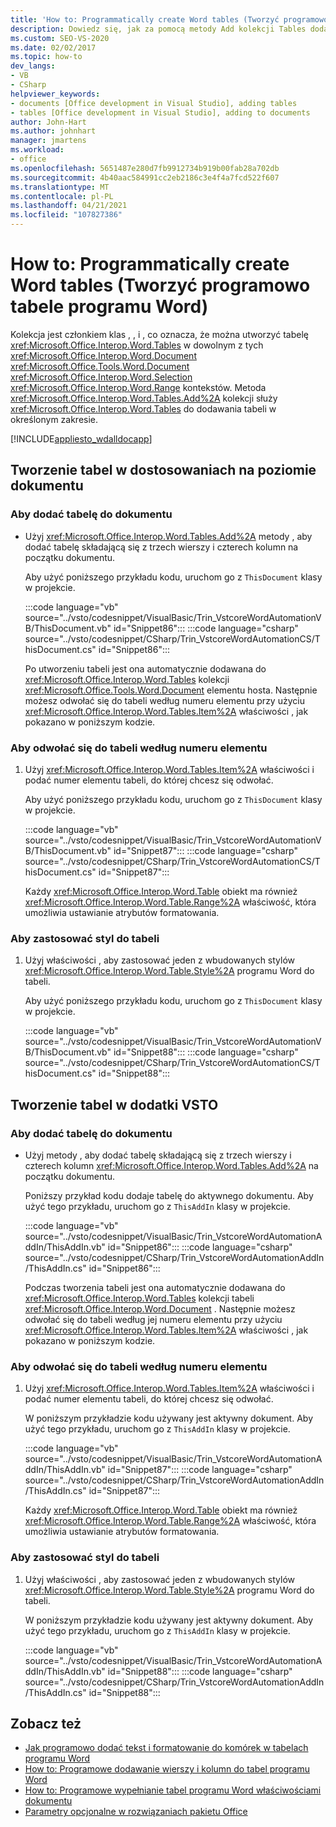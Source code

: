 ```yaml
---
title: 'How to: Programmatically create Word tables (Tworzyć programowo tabele programu Word)'
description: Dowiedz się, jak za pomocą metody Add kolekcji Tables dodać tabelę w określonym zakresie w dokumencie programu Microsoft Word.
ms.custom: SEO-VS-2020
ms.date: 02/02/2017
ms.topic: how-to
dev_langs:
- VB
- CSharp
helpviewer_keywords:
- documents [Office development in Visual Studio], adding tables
- tables [Office development in Visual Studio], adding to documents
author: John-Hart
ms.author: johnhart
manager: jmartens
ms.workload:
- office
ms.openlocfilehash: 5651487e280d7fb9912734b919b00fab28a702db
ms.sourcegitcommit: 4b40aac584991cc2eb2186c3e4f4a7fcd522f607
ms.translationtype: MT
ms.contentlocale: pl-PL
ms.lasthandoff: 04/21/2021
ms.locfileid: "107827386"
---
```

# <a name="how-to-programmatically-create-word-tables"></a>How to: Programmatically create Word tables (Tworzyć programowo tabele programu Word)
  Kolekcja jest członkiem klas , , i , co oznacza, że można utworzyć tabelę <xref:Microsoft.Office.Interop.Word.Tables> w dowolnym z tych <xref:Microsoft.Office.Interop.Word.Document> <xref:Microsoft.Office.Tools.Word.Document> <xref:Microsoft.Office.Interop.Word.Selection> <xref:Microsoft.Office.Interop.Word.Range> kontekstów. Metoda <xref:Microsoft.Office.Interop.Word.Tables.Add%2A> kolekcji służy <xref:Microsoft.Office.Interop.Word.Tables> do dodawania tabeli w określonym zakresie.

 [!INCLUDE[appliesto_wdalldocapp](../vsto/includes/appliesto-wdalldocapp-md.md)]

## <a name="create-tables-in-document-level-customizations"></a>Tworzenie tabel w dostosowaniach na poziomie dokumentu

### <a name="to-add-a-table-to-a-document"></a>Aby dodać tabelę do dokumentu

- Użyj <xref:Microsoft.Office.Interop.Word.Tables.Add%2A> metody , aby dodać tabelę składającą się z trzech wierszy i czterech kolumn na początku dokumentu.

   Aby użyć poniższego przykładu kodu, uruchom go z `ThisDocument` klasy w projekcie.

   :::code language="vb" source="../vsto/codesnippet/VisualBasic/Trin_VstcoreWordAutomationVB/ThisDocument.vb" id="Snippet86":::
   :::code language="csharp" source="../vsto/codesnippet/CSharp/Trin_VstcoreWordAutomationCS/ThisDocument.cs" id="Snippet86":::

  Po utworzeniu tabeli jest ona automatycznie dodawana do <xref:Microsoft.Office.Interop.Word.Tables> kolekcji <xref:Microsoft.Office.Tools.Word.Document> elementu hosta. Następnie możesz odwołać się do tabeli według numeru elementu przy użyciu <xref:Microsoft.Office.Interop.Word.Tables.Item%2A> właściwości , jak pokazano w poniższym kodzie.

### <a name="to-refer-to-a-table-by-item-number"></a>Aby odwołać się do tabeli według numeru elementu

1. Użyj <xref:Microsoft.Office.Interop.Word.Tables.Item%2A> właściwości i podać numer elementu tabeli, do której chcesz się odwołać.

    Aby użyć poniższego przykładu kodu, uruchom go z `ThisDocument` klasy w projekcie.

    :::code language="vb" source="../vsto/codesnippet/VisualBasic/Trin_VstcoreWordAutomationVB/ThisDocument.vb" id="Snippet87":::
    :::code language="csharp" source="../vsto/codesnippet/CSharp/Trin_VstcoreWordAutomationCS/ThisDocument.cs" id="Snippet87":::

   Każdy <xref:Microsoft.Office.Interop.Word.Table> obiekt ma również <xref:Microsoft.Office.Interop.Word.Table.Range%2A> właściwość, która umożliwia ustawianie atrybutów formatowania.

### <a name="to-apply-a-style-to-a-table"></a>Aby zastosować styl do tabeli

1. Użyj właściwości , aby zastosować jeden z wbudowanych stylów <xref:Microsoft.Office.Interop.Word.Table.Style%2A> programu Word do tabeli.

     Aby użyć poniższego przykładu kodu, uruchom go z `ThisDocument` klasy w projekcie.

     :::code language="vb" source="../vsto/codesnippet/VisualBasic/Trin_VstcoreWordAutomationVB/ThisDocument.vb" id="Snippet88":::
     :::code language="csharp" source="../vsto/codesnippet/CSharp/Trin_VstcoreWordAutomationCS/ThisDocument.cs" id="Snippet88":::

## <a name="create-tables-in-vsto-add-ins"></a>Tworzenie tabel w dodatki VSTO

### <a name="to-add-a-table-to-a-document"></a>Aby dodać tabelę do dokumentu

- Użyj metody , aby dodać tabelę składającą się z trzech wierszy i czterech kolumn <xref:Microsoft.Office.Interop.Word.Tables.Add%2A> na początku dokumentu.

   Poniższy przykład kodu dodaje tabelę do aktywnego dokumentu. Aby użyć tego przykładu, uruchom go z `ThisAddIn` klasy w projekcie.

   :::code language="vb" source="../vsto/codesnippet/VisualBasic/Trin_VstcoreWordAutomationAddIn/ThisAddIn.vb" id="Snippet86":::
   :::code language="csharp" source="../vsto/codesnippet/CSharp/Trin_VstcoreWordAutomationAddIn/ThisAddIn.cs" id="Snippet86":::

  Podczas tworzenia tabeli jest ona automatycznie dodawana do <xref:Microsoft.Office.Interop.Word.Tables> kolekcji tabeli <xref:Microsoft.Office.Interop.Word.Document> . Następnie możesz odwołać się do tabeli według jej numeru elementu przy użyciu <xref:Microsoft.Office.Interop.Word.Tables.Item%2A> właściwości , jak pokazano w poniższym kodzie.

### <a name="to-refer-to-a-table-by-item-number"></a>Aby odwołać się do tabeli według numeru elementu

1. Użyj <xref:Microsoft.Office.Interop.Word.Tables.Item%2A> właściwości i podać numer elementu tabeli, do której chcesz się odwołać.

    W poniższym przykładzie kodu używany jest aktywny dokument. Aby użyć tego przykładu, uruchom go z `ThisAddIn` klasy w projekcie.

    :::code language="vb" source="../vsto/codesnippet/VisualBasic/Trin_VstcoreWordAutomationAddIn/ThisAddIn.vb" id="Snippet87":::
    :::code language="csharp" source="../vsto/codesnippet/CSharp/Trin_VstcoreWordAutomationAddIn/ThisAddIn.cs" id="Snippet87":::

   Każdy <xref:Microsoft.Office.Interop.Word.Table> obiekt ma również <xref:Microsoft.Office.Interop.Word.Table.Range%2A> właściwość, która umożliwia ustawianie atrybutów formatowania.

### <a name="to-apply-a-style-to-a-table"></a>Aby zastosować styl do tabeli

1. Użyj właściwości , aby zastosować jeden z wbudowanych stylów <xref:Microsoft.Office.Interop.Word.Table.Style%2A> programu Word do tabeli.

     W poniższym przykładzie kodu używany jest aktywny dokument. Aby użyć tego przykładu, uruchom go z `ThisAddIn` klasy w projekcie.

     :::code language="vb" source="../vsto/codesnippet/VisualBasic/Trin_VstcoreWordAutomationAddIn/ThisAddIn.vb" id="Snippet88":::
     :::code language="csharp" source="../vsto/codesnippet/CSharp/Trin_VstcoreWordAutomationAddIn/ThisAddIn.cs" id="Snippet88":::

## <a name="see-also"></a>Zobacz też
- [Jak programowo dodać tekst i formatowanie do komórek w tabelach programu Word](../vsto/how-to-programmatically-add-text-and-formatting-to-cells-in-word-tables.md)
- [How to: Programowe dodawanie wierszy i kolumn do tabel programu Word](../vsto/how-to-programmatically-add-rows-and-columns-to-word-tables.md)
- [How to: Programowe wypełnianie tabel programu Word właściwościami dokumentu](../vsto/how-to-programmatically-populate-word-tables-with-document-properties.md)
- [Parametry opcjonalne w rozwiązaniach pakietu Office](../vsto/optional-parameters-in-office-solutions.md)

